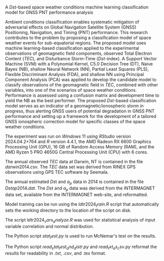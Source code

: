 A $Dst$-based space weather conditions machine learning classification model for GNSS PNT performance analysis

Ambient conditions classification enables systematic mitigation of adversarial effects on Global Navigation Satellite System (GNSS) Positioning, Navigation, and Timing (PNT) performance. This research contributes to the problem by proposing a classification model of space weather events for sub-equatorial regions. The proposed model uses machine learning-based classification applied to the experimental observations of geomagnetic field components, observed Total Electron Content ($TEC$), and Disturbance Storm-Time ($Dst$-index). A Support Vector Machine (SVM) with a Polynomial Kernel, C5.0 Decision Tree (DT), Naive Bayes (NB), shallow Neural Network (NN), Partial Least Squares (PLS), Flexible Discriminant Analysis (FDA), and shallow NN using Principal Component Analysis (PCA) was applied to develop the candidate model to classify observations of the geomagnetic field in $TEC$, combined with other variables, into one of the scenarios of space weather conditions. Performance is assessed using a confusion matrix and development time to yield the NB as the best performer. The proposed $Dst$-based classification model serves as an indicator of a geomagnetic/ionospheric storm in progress, thus alerting GNSS users of potential degradation in GNSS PNT performance and setting up a framework for the development of a tailored GNSS ionospheric correction model for specific classes of the space weather conditions.

The experiment was run on $Windows$ 11 using $R Studio$ version 2024.04.2+764 and $R$ version 4.4.1, the AMD Radeon RX 6600 Graphics Processing Unit (GPU), $16$ GB of Random Access Memory (RAM), and the AMD Ryzen 5 PRO 4650G Central Processing Unit (CPU) with $6$ cores. 

The annual observed $TEC$ data at Darwin, NT is contained in the file $darwin2014.csv$. The $TEC$ data set was derived from RINEX GPS observations using GPS TEC software by Seemala.

The annual estimated $Ds$t and $a_{p}$ data in $2014$ is contained in the file $Dstap2014.dat$. The $Ds$t and $a_{p}$ data was derived from the INTERMAGNET data set, available from the INTERMAGNET web-site, and reformatted.

Model training can be run using the $ldtr2024_train.R$ script that automatically sets the working directory to the location of the script on disk.

The script $ldtr2024_vars_analyze.R$ was used for statistical analysis of input variable correlation and normal distribution.

The Python script $stat_test.py$ is used to run McNemar's test on the results.

The Python script $read_stat_test_and_distr.py$ and $read_txt_as_csv.py$ reformat the results for readability in $.txt$, $.csv$, and $.tex$ format.
